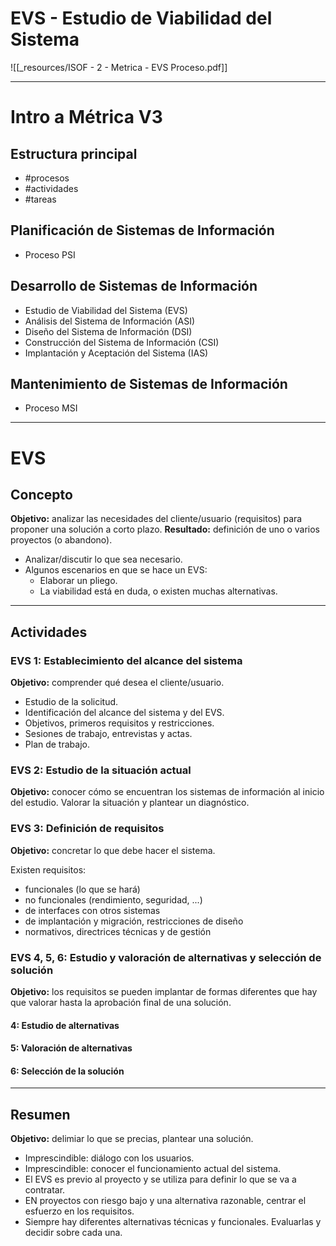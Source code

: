 # EVS - Estudio de Viabilidad del Sistema
![[_resources/ISOF - 2 - Metrica - EVS Proceso.pdf]]

---

# Intro a Métrica V3
## Estructura principal
- #procesos
- #actividades
- #tareas

## Planificación de Sistemas de Información
- Proceso PSI

## Desarrollo de Sistemas de Información
- Estudio de Viabilidad del Sistema (EVS)
- Análisis del Sistema de Información (ASI)
- Diseño del Sistema de Información (DSI)
- Construcción del Sistema de Información (CSI)
- Implantación y Aceptación del Sistema (IAS)

## Mantenimiento de Sistemas de Información
- Proceso MSI

---

# EVS

## Concepto
**Objetivo:** analizar las necesidades del cliente/usuario (requisitos) para proponer una solución a corto plazo.
**Resultado:** definición de uno o varios proyectos (o abandono).

- Analizar/discutir lo que sea necesario.
- Algunos escenarios en que se hace un EVS:
	- Elaborar un pliego.
	- La viabilidad está en duda, o existen muchas alternativas.

---

## Actividades

### EVS 1: Establecimiento del alcance del sistema
**Objetivo:** comprender qué desea el cliente/usuario.

- Estudio de la solicitud.
- Identificación del alcance del sistema y del EVS.
- Objetivos, primeros requisitos y restricciones.
- Sesiones de trabajo, entrevistas y actas.
- Plan de trabajo.

### EVS 2: Estudio de la situación actual
**Objetivo:** conocer cómo se encuentran los sistemas de información al inicio del estudio.
Valorar la situación y plantear un diagnóstico.

### EVS 3: Definición de requisitos
**Objetivo:** concretar lo que debe hacer el sistema.

Existen requisitos:
- funcionales (lo que se hará)
- no funcionales (rendimiento, seguridad, ...)
- de interfaces con otros sistemas
- de implantación y migración, restricciones de diseño
- normativos, directrices técnicas y de gestión

### EVS 4, 5, 6: Estudio y valoración de alternativas y selección de solución
**Objetivo:** los requisitos se pueden implantar de formas diferentes que hay que valorar hasta la aprobación final de una solución.

#### 4: Estudio de alternativas
#### 5: Valoración de alternativas
#### 6: Selección de la solución

---

## Resumen
**Objetivo:** delimiar lo que se precias, plantear una solución.

- Imprescindible: diálogo con los usuarios.
- Imprescindible: conocer el funcionamiento actual del sistema.
- El EVS es previo al proyecto y se utiliza para definir lo que se va a contratar.
- EN proyectos con riesgo bajo y una alternativa razonable, centrar el esfuerzo en los requisitos.
- Siempre hay diferentes alternativas técnicas y funcionales. Evaluarlas y decidir sobre cada una.